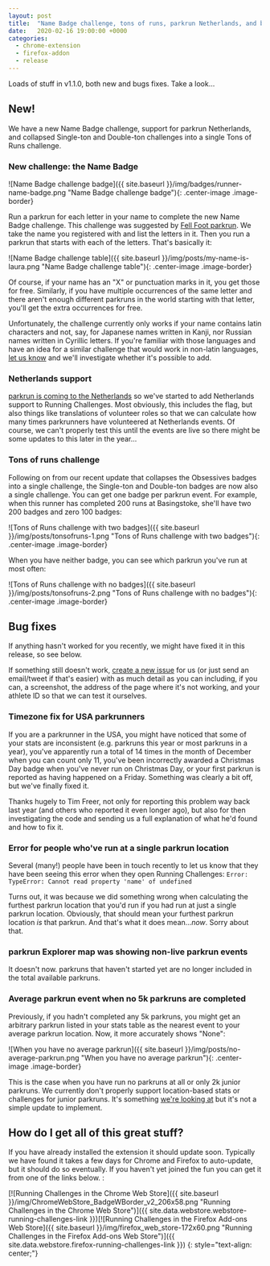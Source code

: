 ```yaml
---
layout: post
title:  "Name Badge challenge, tons of runs, parkrun Netherlands, and bug fixes (v1.1.0)"
date:   2020-02-16 19:00:00 +0000
categories:
  - chrome-extension
  - firefox-addon
  - release
---
```

Loads of stuff in v1.1.0, both new and bugs fixes. Take a look...

## New!

We have a new Name Badge challenge, support for parkrun Netherlands, and collapsed Single-ton and Double-ton challenges into a single Tons of Runs challenge.

### New challenge: the Name Badge

![Name Badge challenge badge]({{ site.baseurl }}/img/badges/runner-name-badge.png "Name Badge challenge badge"){: .center-image .image-border}

Run a parkrun for each letter in your name to complete the new Name Badge challenge. This challenge was suggested by [Fell Foot parkrun](https://twitter.com/FellFootparkrun/status/1227536074408439808). We take the name you registered with and list the letters in it. Then you run a parkrun that starts with each of the letters. That's basically it:

![Name Badge challenge table]({{ site.baseurl }}/img/posts/my-name-is-laura.png "Name Badge challenge table"){: .center-image .image-border}

Of course, if your name has an "X" or punctuation marks in it, you get those for free. Similarly, if you have multiple occurrences of the same letter and there aren't enough different parkruns in the world starting with that letter, you'll get the extra occurrences for free.

Unfortunately, the challenge currently only works if your name contains latin characters and not, say, for Japanese names written in Kanji, nor Russian names written in Cyrillic letters. If you're familiar with those languages and have an idea for a similar challenge that would work in non-latin languages, [let us know](https://github.com/fraz3alpha/running-challenges/issues) and we'll investigate whether it's possible to add.

### Netherlands support

[parkrun is coming to the Netherlands](https://twitter.com/parkrunnl) so we've started to add Netherlands support to Running Challenges. Most obviously, this includes the flag, but also things like translations of volunteer roles so that we can calculate how many times parkrunners have volunteered at Netherlands events. Of course, we can't properly test this until the events are live so there might be some updates to this later in the year...

### Tons of runs challenge

Following on from our recent update that collapses the Obsessives badges into a single challenge, the Single-ton and Double-ton badges are now also a single challenge. You can get one badge per parkrun event. For example, when this runner has completed 200 runs at Basingstoke, she'll have two 200 badges and zero 100 badges:

![Tons of Runs challenge with two badges]({{ site.baseurl }}/img/posts/tonsofruns-1.png "Tons of Runs challenge with two badges"){: .center-image .image-border}

When you have neither badge, you can see which parkrun you've run at most often:

![Tons of Runs challenge with no badges]({{ site.baseurl }}/img/posts/tonsofruns-2.png "Tons of Runs challenge with no badges"){: .center-image .image-border}


## Bug fixes

If anything hasn't worked for you recently, we might have fixed it in this release, so see below.

If something still doesn't work, [create a new issue](https://github.com/fraz3alpha/running-challenges/issues) for us (or just send an email/tweet if that's easier) with as much detail as you can including, if you can, a screenshot, the address of the page where it's not working, and your athlete ID so that we can test it ourselves.

### Timezone fix for USA parkrunners

If you are a parkrunner in the USA, you might have noticed that some of your stats are inconsistent (e.g. parkruns this year or most parkruns in a year), you've apparently run a total of 14 times in the month of December when you can count only 11, you've been incorrectly awarded a Christmas Day badge when you've never run on Christmas Day, or your first parkrun is reported as having happened on a Friday. Something was clearly a bit off, but we've finally fixed it.

Thanks hugely to Tim Freer, not only for reporting this problem way back last year (and others who reported it even longer ago), but also for then investigating the code and sending us a full explanation of what he'd found and how to fix it.

### Error for people who've run at a single parkrun location

Several (many!) people have been in touch recently to let us know that they have been seeing this error when they open Running Challenges: `Error: TypeError: Cannot read property 'name' of undefined`

Turns out, it was because we did something wrong when calculating the furthest parkrun location that you'd run if you had run at just a single parkrun location. Obviously, that should mean your furthest parkrun location _is_ that parkrun. And that's what it does mean..._now_. Sorry about that.

### parkrun Explorer map was showing non-live parkrun events

It doesn't now. parkruns that haven't started yet are no longer included in the total available parkruns.

### Average parkrun event when no 5k parkruns are completed

Previously, if you hadn't completed any 5k parkruns, you might get an arbitrary parkrun listed in your stats table as the nearest event to your average parkrun location. Now, it more accurately shows "None":

![When you have no average parkrun]({{ site.baseurl }}/img/posts/no-average-parkrun.png "When you have no average parkrun"){: .center-image .image-border}

This is the case when you have run no parkruns at all or only 2k junior parkruns. We currently don't properly support location-based stats or challenges for junior parkruns. It's something [we're looking at](https://github.com/fraz3alpha/running-challenges/issues/236) but it's not a simple update to implement.


## How do I get all of this great stuff?

If you have already installed the extension it should update soon. Typically we
have found it takes a few days for Chrome and Firefox to auto-update, but it should
do so eventually.  If you haven't yet joined the fun you can get it from one of
the links below. :

[![Running Challenges in the Chrome Web Store]({{ site.baseurl }}/img/ChromeWebStore_BadgeWBorder_v2_206x58.png "Running Challenges in the Chrome Web Store")]({{ site.data.webstore.webstore-running-challenges-link }})[![Running Challenges in the Firefox Add-ons Web Store]({{ site.baseurl }}/img/firefox_web_store-172x60.png "Running Challenges in the Firefox Add-ons Web Store")]({{ site.data.webstore.firefox-running-challenges-link }})
{: style="text-align: center;"}
